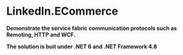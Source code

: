 # LinkedIn.ECommerce

__Demonstrate the service fabric communication protocols such as Remoting, HTTP and WCF.__

__The solution is buit under .NET 6 and .NET Framework 4.8__
